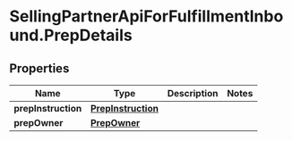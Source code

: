 # SellingPartnerApiForFulfillmentInbound.PrepDetails

## Properties

Name | Type | Description | Notes
------------ | ------------- | ------------- | -------------
**prepInstruction** | [**PrepInstruction**](PrepInstruction.md) |  | 
**prepOwner** | [**PrepOwner**](PrepOwner.md) |  | 


